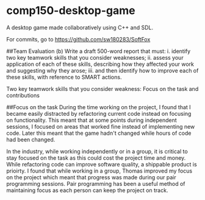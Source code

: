 # comp150-desktop-game
A desktop game made collaboratively using C++ and SDL.

For commits, go to https://github.com/sw180283/SoftFox

##Team Evaluation
(b) Write a draft 500-word report that must:
i. identify two key teamwork skills that you consider weaknesses;
ii. assess your application of each of these skills, describing how they
affected your work and suggesting why they arose;
iii. and then identify how to improve each of these skills, with reference
to SMART actions.

Two key teamwork skills that you consider weakness: Focus on the task and contributions

##Focus on the task
During the time working on the project, I found that I became easily distracted by refactoring current code instead on focusing on functionality. This meant that at some points during independent sessions, I focused on areas that worked fine instead of implementing new code. Later this meant that the game hadn't changed while hours of code had been changed.

In the industry, while working independently or in a group, it is critical to stay focused on the task as this could cost the project time and money. While refactoring code can improve software quality, a shippable product is prioirty. I found that while working in a group, Thomas improved my focus on the project which meant that progress was made during our pair programming sessions. Pair programming has been a useful method of maintaining focus as each person can keep the project on track.
